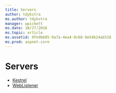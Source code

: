 ```yaml
---
title: Servers
author: tdykstra
ms.author: tdykstra
manager: wpickett
ms.date: 10/27/2016
ms.topic: article
ms.assetid: 9fe9b685-9a7a-4ea4-9c68-9e54b24ab518
ms.prod: aspnet-core
---
```


# Servers

- [Kestrel](kestrel.md)
- [WebListener](weblistener.md)
